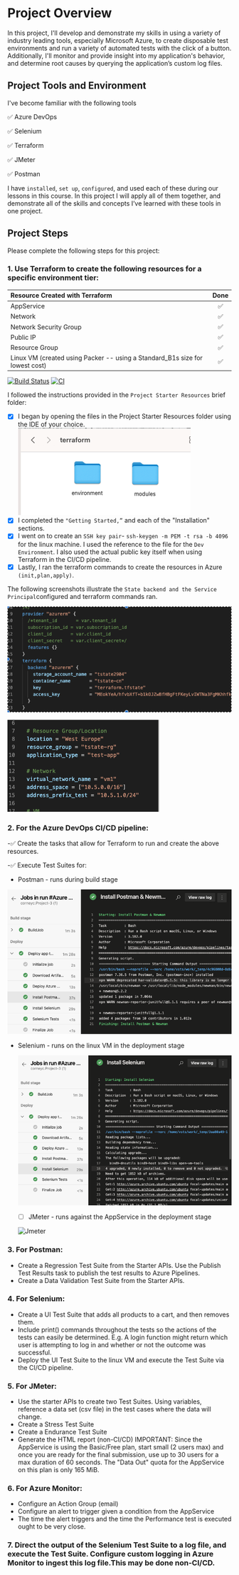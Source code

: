 # Project Overview

In this project, I'll develop and demonstrate my skills in using a variety of industry leading tools, especially Microsoft Azure, to create disposable test environments and run a variety of automated tests with the click of a button. Additionally, I'll monitor and provide insight into my application's behavior, and determine root causes by querying the application’s custom log files.

## Project Tools and Environment
I've become familiar with the following tools 

:white_check_mark:  Azure DevOps 

:white_check_mark:  Selenium

:white_check_mark:  Terraform

:white_check_mark:  JMeter

:white_check_mark:  Postman

I have `installed`, `set up`, `configured`, and used each of these during our lessons in this course. In this project I will apply all of them together, and demonstrate all of the skills and concepts I’ve learned with these tools in one project.

## Project Steps
Please complete the following steps for this project:

### 1. Use Terraform to create the following resources for a specific environment tier:
Resource Created with Terraform | Done
:--- | :---:
AppService | :white_check_mark:
Network | :white_check_mark:
Network Security Group | :white_check_mark:
Public IP | :white_check_mark:
Resource Group | :white_check_mark:
Linux VM (created using Packer -- using a Standard_B1s size for lowest cost) | :white_check_mark:

[![Build Status](https://dev.azure.com/project2769/tf-azure-projects/_apis/build/status/corneyc.Project-3?branchName=main)](https://dev.azure.com/project2769/tf-azure-projects/_build/latest?definitionId=2&branchName=main)
[![CI](https://github.com/corneyc/Project-3/actions/workflows/main.yml/badge.svg?branch=main)](https://github.com/corneyc/Project-3/actions/workflows/main.yml)

I followed the instructions provided  in the `Project Starter Resources` brief folder:
- [x] I began by opening the files in the Project Starter Resources folder using the IDE of your choice.![directories](https://github.com/corneyc/Project-3/blob/main/images/terraform_4.png)
- [x] I completed the `"Getting Started,”` and each of the "Installation" sections.
- [x] I went on to create an `SSH key pair`- ``ssh-keygen -m PEM -t rsa -b 4096`` for the linux machine. I used the reference to the file for the `Dev Environment`. I also used the actual public key itself when using Terraform in the CI/CD pipeline.
- [x] Lastly, I ran the terraform commands to create the resources in Azure ``(init,plan,apply)``.

The following screenshots illustrate the `State backend and the Service Principal`configured and terraform commands ran.

![backend](https://github.com/corneyc/Project-3/blob/main/images/terraform_backend_5.png)

![s_principal](https://github.com/corneyc/Project-3/blob/main/images/Terraform_6.png)


### 2. For the Azure DevOps CI/CD pipeline:

 -:white_check_mark:  Create the tasks that allow for Terraform to run and create the above resources.
 
 -:white_check_mark: Execute Test Suites for:
 
 - Postman - runs during build stage
    
 ![Postman](https://github.com/corneyc/Project-3/blob/main/images/install_postman.png)
    
- Selenium - runs on the linux VM in the deployment stage
    
    ![Selenium](https://github.com/corneyc/Project-3/blob/main/images/install_selenium.png)
    
    -[ ] JMeter - runs against the AppService in the deployment stage
    
    ![Jmeter]()

### 3. For Postman:
- Create a Regression Test Suite from the Starter APIs. Use the Publish Test Results task to publish the test results to Azure Pipelines.
- Create a Data Validation Test Suite from the Starter APIs.

### 4. For Selenium:
- Create a UI Test Suite that adds all products to a cart, and then removes them.
- Include print() commands throughout the tests so the actions of the tests can easily be determined. E.g. A login function might return which user is attempting to log in and whether or not the outcome was successful.
- Deploy the UI Test Suite to the linux VM and execute the Test Suite via the CI/CD pipeline.

### 5. For JMeter:
- Use the starter APIs to create two Test Suites. Using variables, reference a data set (csv file) in the test cases where the data will change.
- Create a Stress Test Suite
- Create a Endurance Test Suite
- Generate the HTML report (non-CI/CD) IMPORTANT: Since the AppService is using the Basic/Free plan, start small (2 users max) and once you are ready for the final submission, use up to 30 users for a max duration of 60 seconds. The "Data Out" quota for the AppService on this plan is only 165 MiB.

### 6. For Azure Monitor:
- Configure an Action Group (email)
- Configure an alert to trigger given a condition from the AppService
- The time the alert triggers and the time the Performance test is executed ought to be very close.

### 7. Direct the output of the Selenium Test Suite to a log file, and execute the Test Suite. Configure custom logging in Azure Monitor to ingest this log file.This may be done non-CI/CD.
